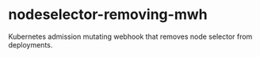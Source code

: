 # nodeselector-removing-mwh
Kubernetes admission mutating webhook that removes node selector from deployments.
